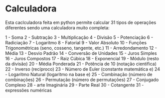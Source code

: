 # Calculadora

Esta caclculadora feita em python permite calcular 31 tipos de operações diferentes sendo uma calculadora muito completa:

1 - Soma 
2 - Subtração
3 - Multiplicação
4 - Divisão
5 - Potenciação
6 - Radiciação
7 - Logaritmo
8 - Fatorial
9 - Valor Absoluto
10 - Funções Trigonométricas (seno, cosseno, tangente, etc.)
11 - Arredondamento
12 - Média
13 - Desvio Padrão
14 - Conversão de Unidades
15 - Juros Simples
16 - Juros Compostos
17 - Raiz Cúbica
18 - Exponencial
19 - Módulo (resto da divisão)
20 - Média Ponderada
21 - Potência de 10 (notação científica)
22 - Inverso (recíproco)
23 - Número de Euler (constante matemática e)
24 - Logaritmo Natural (logaritmo na base e)
25 - Combinação (número de combinações)
26 - Permutação (número de permutações)
27 - Conjugado Complexo
28 - arte Imaginária
29 - Parte Real
30 - Cotangente
31 - expressões numéricas
